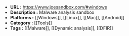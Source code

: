 - **URL :** https://www.joesandbox.com/#windows
- **Description :** Malware analysis sandbox
- **Platforms :** [[Windows]], [[Linux]], [[Mac]], [[Android]]
- **Category :** [[Tools]]
- **Tags :** [[Malware]], [[Dynamic analysis]], [[DFIR]]